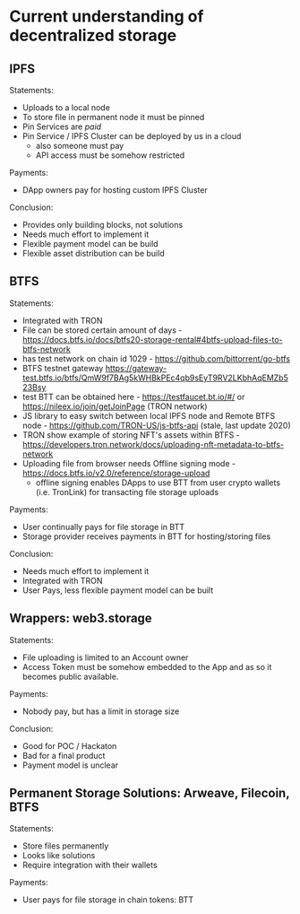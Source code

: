 # Current understanding of decentralized storage

## IPFS

Statements:

- Uploads to a local node
- To store file in permanent node it must be pinned
- Pin Services are *paid*
- Pin Service / IPFS Cluster can be deployed by us in a cloud
  - also someone must pay
  - API access must be somehow restricted

Payments:

- DApp owners pay for hosting custom IPFS Cluster

Conclusion:

- Provides only building blocks, not solutions
- Needs much effort to implement it
- Flexible payment model can be build
- Flexible asset distribution can be build


## BTFS

Statements:

- Integrated with TRON
- File can be stored certain amount of days - https://docs.btfs.io/docs/btfs20-storage-rental#4btfs-upload-files-to-btfs-network
- has test network on chain id 1029 - https://github.com/bittorrent/go-btfs
- BTFS testnet gateway https://gateway-test.btfs.io/btfs/QmW9f7BAg5kWHBkPEc4qb9sEyT9RV2LKbhAqEMZb523Bsy
- test BTT can be obtained here - https://testfaucet.bt.io/#/ or https://nileex.io/join/getJoinPage (TRON network)
- JS library to easy switch between local IPFS node and Remote BTFS node - https://github.com/TRON-US/js-btfs-api (stale, last update 2020)
- TRON show example of storing NFT's assets within BTFS - https://developers.tron.network/docs/uploading-nft-metadata-to-btfs-network
- Uploading file from browser needs Offline signing mode - https://docs.btfs.io/v2.0/reference/storage-upload
  - offline signing enables DApps to use BTT from user crypto wallets (i.e. TronLink) for transacting file storage uploads


Payments:

- User continually pays for file storage in BTT
- Storage provider receives payments in BTT for hosting/storing files

Conclusion:

- Needs much effort to implement it
- Integrated with TRON
- User Pays, less flexible payment model can be built


## Wrappers: web3.storage

Statements:

- File uploading is limited to an Account owner
- Access Token must be somehow embedded to the App and as so it becomes public available.

Payments:

- Nobody pay, but has a limit in storage size

Conclusion:

- Good for POC / Hackaton
- Bad for a final product
- Payment model is unclear


## Permanent Storage Solutions: Arweave, Filecoin, BTFS

Statements:

- Store files permanently
- Looks like solutions
- Require integration with their wallets

Payments:

- User pays for file storage in chain tokens:  BTT


